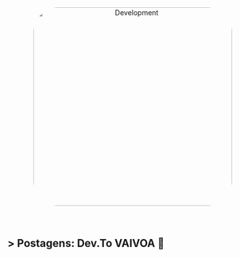 <div align="center">
 <img style="border-radius:50px" src="https://uploads-ssl.webflow.com/6091713b6a00f546c5f59141/60917281100ec9f4a29cf107_Logo%20Vaivoa.png" min-width="400px" max-width="500px" width="400px" alt="Development">
</div>
<br>
<br>

## > **Postagens: Dev.To VAIVOA 📝**

<!-- BLOG-POST-LIST:START -->
<!-- BLOG-POST-LIST:END -->
